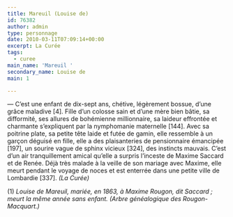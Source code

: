 ```yaml
---
title: Mareuil (Louise de)
id: 76382
author: admin
type: personnage
date: 2010-03-11T07:09:14+00:00
excerpt: La Curée
tags:
  - curee
main_name: 'Mareuil '
secondary_name: Louise de
main: 1

---
```

— C’est une enfant de dix-sept ans, chétive, légèrement bossue, d’une grâce maladive [4]. Fille d’un colosse sain et d’une mère bien bâtie, sa difformité, ses allures de bohémienne millionnaire, sa laideur effrontée et charmante s’expliquent par la nymphomanie maternelle [144]. Avec sa poitrine plate, sa petite tête laide et futée de gamin, elle ressemble à un garçon déguisé en fille, elle a des plaisanteries de pensionnaire émancipée [197], un sourire vague de sphinx vicieux [324], des instincts mauvais. C’est d’un air tranquillement amical qu’elle a surpris l’inceste de Maxime Saccard et de Renée. Déjà très malade à la veille de son mariage avec Maxime, elle meurt pendant le voyage de noces et est enterrée dans une petite ville de Lombardie [337]. _(La Curée)_

(1) _Louise de Mareuil, mariée, en 1863, à Maxime Rougon, dit Saccard ; meurt la même année sans enfant. (Arbre généalogique des Rougon-Macquart.)_